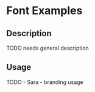 # Font Examples

## Description
TODO needs general description

## Usage
TODO - Sara - branding usage